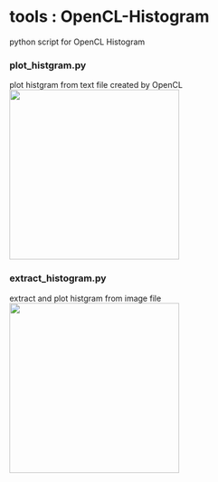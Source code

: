 tools : OpenCL-Histogram
===============

python script for OpenCL  Histogram <br/>

### plot_histgram.py
plot histgram from text file created by OpenCL <br/>
<image src="https://raw.githubusercontent.com/ohwada/MAC_cpp_Samples/master/OpenCL%E3%83%BCHistogram/result/baboon_hist_plot.png" width="300" /><br/>

### extract_histogram.py
extract and plot histgram from image file <br/>
<image src="https://raw.githubusercontent.com/ohwada/MAC_cpp_Samples/master/OpenCL%E3%83%BCHistogram/result/baboon_hist.png" width="300" /><br/>


